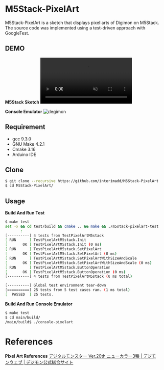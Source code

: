 # M5Stack-PixelArt

M5Stack-PixelArt is a sketch that displays pixel arts of Digimon on M5Stack.
The source code was implemented using a test-driven approach with GoogleTest.
 
## DEMO
**M5Stack Sketch**
<video src="https://user-images.githubusercontent.com/14195687/112707757-fe9e1400-8ef0-11eb-810a-bfeff8dd0184.mp4" autoplay muted></video>

**Console Emulator**
![degimon](https://user-images.githubusercontent.com/14195687/112707662-4ec8a680-8ef0-11eb-8fc9-325859c90ddf.gif)
 
## Requirement
 
* gcc 9.3.0
* GNU Make 4.2.1
* Cmake 3.16
* Arduino IDE
 
## Clone
```bash
$ git clone --recursive https://github.com/interimadd/M5Stack-PixelArt.git
$ cd M5Stack-PixelArt/
```

## Usage

**Build And Run Test**
```bash
$ make test
set -x && cd test/build && cmake .. && make && ./m5stack-pixelart-test
       :
[----------] 4 tests from TestPixelArtM5stack
[ RUN      ] TestPixelArtM5stack.Init
[       OK ] TestPixelArtM5stack.Init (0 ms)
[ RUN      ] TestPixelArtM5stack.SetPixelArt
[       OK ] TestPixelArtM5stack.SetPixelArt (0 ms)
[ RUN      ] TestPixelArtM5stack.SetPixelArtWithSizeAndScale
[       OK ] TestPixelArtM5stack.SetPixelArtWithSizeAndScale (0 ms)
[ RUN      ] TestPixelArtM5stack.ButtonOperation
[       OK ] TestPixelArtM5stack.ButtonOperation (0 ms)
[----------] 4 tests from TestPixelArtM5stack (0 ms total)

[----------] Global test environment tear-down
[==========] 25 tests from 5 test cases ran. (1 ms total)
[  PASSED  ] 25 tests.
```

**Build And Run Console Emulator**
```bash
$ make test
$ cd main/build/
/main/build$ ./console-pixelart
```
 
# References
**Pixel Art References**
[デジタルモンスター Ver.20th ニューカラー3種 | デジモンウェブ | デジモン公式総合サイト](https://digimon.net/20th/)